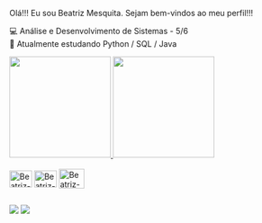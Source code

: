 Olá!!! Eu sou Beatriz Mesquita. Sejam bem-vindos ao meu perfil!!!</br>

💻 Análise e Desenvolvimento de Sistemas - 5/6</br>
📖 Atualmente estudando Python / SQL / Java </br>

<div>
  <a href="https://github.com/BEATRIZ158">
    <img height="180em" src="https://github-readme-stats.vercel.app/api?username=BEATRIZ158&show_icons=true&theme=dracula"/>
    <img height="180em" src="https://github-readme-stats.vercel.app/api/top-langs/?username=BEATRIZ158&layout=compact&langs_count=16&theme=dracula"/> 
  </a>
</div>
<div style="displey:online_block"><br>
  <img align="center" alt="Beatriz-C" height="30" width="40" src="https://cdn.jsdelivr.net/gh/devicons/devicon/icons/c/c-original.svg">
  <img align="center" alt="Beatriz-python" height="30" width="40" src="https://cdn.jsdelivr.net/gh/devicons/devicon/icons/python/python-original.svg">
  <img align="center" alt="Beatriz-python" height="35" width="45" src="https://cdn.jsdelivr.net/gh/devicons/devicon@latest/icons/java/java-original-wordmark.svg">
</div>
    
  ##

<div>
  <a href="https://www.linkedin.com/in/beatriz-mesquita-840029253/"><img src="https://img.shields.io/badge/LinkedIn-0077B5?style=for-the-badge&logo=linkedin&logoColor=white" target="_blank"></a>
  <a href="https://www.instagram.com/beatrizmesquitadossantos/"><img src="https://img.shields.io/badge/Instagram-E4405F?style=for-the-badge&logo=instagram&logoColor=white" target="_blanl"></a>
</div>
